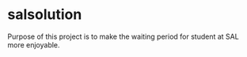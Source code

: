 # salsolution
Purpose of this project is to make the waiting period for student at SAL more enjoyable.
